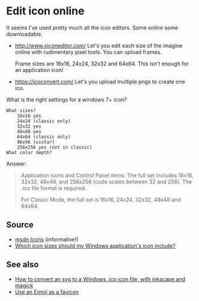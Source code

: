 # Edit icon online

It seems I've used pretty much all the icon editors. Some online some downloadable.

- <http://www.xiconeditor.com/> Let's you edit each size of the imagine online with rudimentary pixel tools. You can upload frames.
 
    Frame sizes are 16x16, 24x24, 32x32 and 64x64. This isn't enough for an application icon!

- <https://icoconvert.com/> Let's you upload multiple pngs to create one ico.
 
What is the right settings for a windows 7+ icon? 

    What sizes? 
        16x16 yes
        24x24 (classic only)
        32x32 yes
        48x48 yes
        64x64 (classic only)
        96x96 (vista?)
        256x256 yes (not in classic)
    What color depth?

Answer:

> Application icons and Control Panel items: The full set includes 16x16, 32x32, 48x48, and 256x256 (code scales between 32 and 256). The .ico file format is required. 
>
> For Classic Mode, the full set is 16x16, 24x24, 32x32, 48x48 and 64x64.    



## Source

 - [msdn Icons](https://msdn.microsoft.com/en-us/library/windows/desktop/dn742485%28v=vs.85%29.aspx?f=255&MSPPError=-2147217396) (informative!)
 - [Which icon sizes should my Windows application's icon include?](http://stackoverflow.com/questions/3236115/which-icon-sizes-should-my-windows-applications-icon-include)
 
## See also

- [How to convert an svg to a Windows .ico icon file, with inkscape and magick](..\svg\svg-to-ico-file.md)
- [Use an Emoji as a favicon](..\html\emoji_favicon.md)
